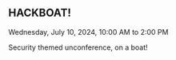 ## HACKBOAT!

Wednesday, July 10, 2024, 10:00 AM to 2:00 PM

Security themed unconference, on a boat!

